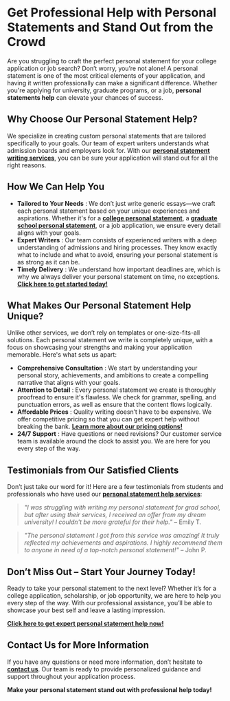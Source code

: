 # Get Professional Help with Personal Statements and Stand Out from the Crowd

Are you struggling to craft the perfect personal statement for your college application or job search? Don’t worry, you’re not alone! A personal statement is one of the most critical elements of your application, and having it written professionally can make a significant difference. Whether you're applying for university, graduate programs, or a job, **personal statements help** can elevate your chances of success.

## Why Choose Our Personal Statement Help?

We specialize in creating custom personal statements that are tailored specifically to your goals. Our team of expert writers understands what admission boards and employers look for. With our [**personal statement writing services**](https://tinyurl.com/topessay?keyword=personal+statements+help), you can be sure your application will stand out for all the right reasons.

## How We Can Help You

- **Tailored to Your Needs** : We don’t just write generic essays—we craft each personal statement based on your unique experiences and aspirations. Whether it's for a [**college personal statement**](https://tinyurl.com/topessay?keyword=personal+statements+help), a [**graduate school personal statement**](https://tinyurl.com/topessay?keyword=personal+statements+help), or a job application, we ensure every detail aligns with your goals.
- **Expert Writers** : Our team consists of experienced writers with a deep understanding of admissions and hiring processes. They know exactly what to include and what to avoid, ensuring your personal statement is as strong as it can be.
- **Timely Delivery** : We understand how important deadlines are, which is why we always deliver your personal statement on time, no exceptions. [**Click here to get started today!**](https://tinyurl.com/topessay?keyword=personal+statements+help)

## What Makes Our Personal Statement Help Unique?

Unlike other services, we don’t rely on templates or one-size-fits-all solutions. Each personal statement we write is completely unique, with a focus on showcasing your strengths and making your application memorable. Here's what sets us apart:

- **Comprehensive Consultation** : We start by understanding your personal story, achievements, and ambitions to create a compelling narrative that aligns with your goals.
- **Attention to Detail** : Every personal statement we create is thoroughly proofread to ensure it's flawless. We check for grammar, spelling, and punctuation errors, as well as ensure that the content flows logically.
- **Affordable Prices** : Quality writing doesn’t have to be expensive. We offer competitive pricing so that you can get expert help without breaking the bank. [**Learn more about our pricing options!**](https://tinyurl.com/topessay?keyword=personal+statements+help)
- **24/7 Support** : Have questions or need revisions? Our customer service team is available around the clock to assist you. We are here for you every step of the way.

## Testimonials from Our Satisfied Clients

Don’t just take our word for it! Here are a few testimonials from students and professionals who have used our [**personal statement help services**](https://tinyurl.com/topessay?keyword=personal+statements+help):

> _"I was struggling with writing my personal statement for grad school, but after using their services, I received an offer from my dream university! I couldn't be more grateful for their help."_ – Emily T.

> _"The personal statement I got from this service was amazing! It truly reflected my achievements and aspirations. I highly recommend them to anyone in need of a top-notch personal statement!"_ – John P.

## Don’t Miss Out – Start Your Journey Today!

Ready to take your personal statement to the next level? Whether it’s for a college application, scholarship, or job opportunity, we are here to help you every step of the way. With our professional assistance, you’ll be able to showcase your best self and leave a lasting impression.

**[Click here to get expert personal statement help now!](https://tinyurl.com/topessay?keyword=personal+statements+help)**

## Contact Us for More Information

If you have any questions or need more information, don’t hesitate to [**contact us**](https://tinyurl.com/topessay?keyword=personal+statements+help). Our team is ready to provide personalized guidance and support throughout your application process.

**Make your personal statement stand out with professional help today!**
